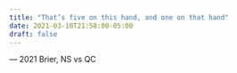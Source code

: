 ```yaml
---
title: "That’s five on this hand, and one on that hand"
date: 2021-03-10T21:58:00-05:00
draft: false
---
```

— 2021 Brier, NS vs QC